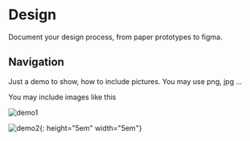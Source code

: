 # Design
Document your design process, from paper prototypes to figma.

## Navigation
Just a demo to show, how to include pictures. You may use png, jpg ...


You may include images like this

![demo1](../assets/figures/mobile.jpg)

![demo2](../assets/figures/mobile.jpg){: height="5em" width="5em"}
